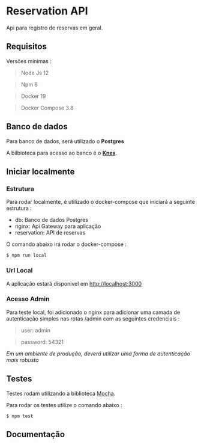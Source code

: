 # Reservation API

Api para registro de reservas em geral. 

## Requisitos 

Versões minimas :

> Node Js 12 

> Npm 6

> Docker 19

> Docker Compose 3.8

## Banco de dados

Para banco de dados, será utilizado o **Postgres** 

A bilbioteca para acesso ao banco é o [**Knex**](https://npmjs.org/package/knex).

## Iniciar localmente

### Estrutura
Para rodar localmente, é utilizado o docker-compose que iniciará a seguinte estrutura : 
- db: Banco de dados Postgres
- nginx: Api Gateway para aplicação
- reservation: API de reservas

O comando abaixo irá rodar o docker-compose : 

```
$ npm run local
```

### Url Local
A aplicação estará disponivel em [http://localhost:3000](http://localhost:3000)

### Acesso Admin
Para teste local, foi adicionado o nginx para adicionar uma camada de autenticação simples nas rotas /admin com as seguintes credenciais : 

> user: admin

> password: 54321

*Em um ambiente de produção, deverá utilizar uma forma de autenticação mais robusta*

## Testes

Testes rodam utilizando a biblioteca [Mocha](https://www.npmjs.com/package/mocha).

Para rodar os testes utilize o comando abaixo :

```
$ npm test
```

## Documentação